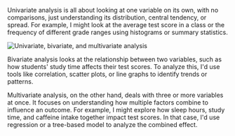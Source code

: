 Univariate analysis is all about looking at one variable on its own, with no comparisons, just understanding its distribution, central tendency, or spread. For example, I might look at the average test score in a class or the frequency of different grade ranges using histograms or summary statistics.

![Univariate, bivariate, and multivariate analysis](https://assets.roadmap.sh/guest/understanding-univariate-bivariate-and-multivariate-analysis-in-data-science-s2663.png)

Bivariate analysis looks at the relationship between two variables, such as how students' study time affects their test scores. To analyze this, I'd use tools like correlation, scatter plots, or line graphs to identify trends or patterns.

Multivariate analysis, on the other hand, deals with three or more variables at once. It focuses on understanding how multiple factors combine to influence an outcome. For example, I might explore how sleep hours, study time, and caffeine intake together impact test scores. In that case, I'd use regression or a tree-based model to analyze the combined effect. 